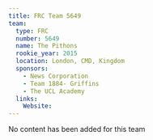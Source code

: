 ```yaml
---
title: FRC Team 5649
team:
  type: FRC
  number: 5649
  name: The Pithons
  rookie_year: 2015
  location: London, CMD, Kingdom
  sponsors:
    - News Corporation
    - Team 1884- Griffins
    - The UCL Academy
  links:
    Website: 
---
```

No content has been added for this team